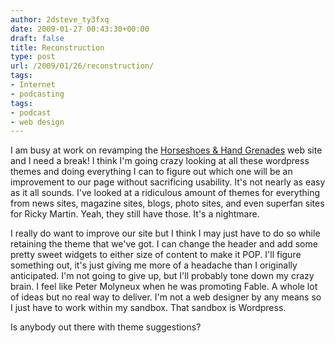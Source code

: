 ```yaml
---
author: 2dsteve_ty3fxq
date: 2009-01-27 00:43:30+00:00
draft: false
title: Reconstruction
type: post
url: /2009/01/26/reconstruction/
tags:
- Internet
- podcasting
tags:
- podcast
- web design
---
```


I am busy at work on revamping the [Horseshoes & Hand Grenades](http://www.horseshoes-handgrenades.com) web site and I need a break! I think I'm going crazy looking at all these wordpress themes and doing everything I can to figure out which one will be an improvement to our page without sacrificing usability. It's not nearly as easy as it all sounds. I've looked at a ridiculous amount of themes for everything from news sites, magazine sites, blogs, photo sites, and even superfan sites for Ricky Martin. Yeah, they still have those. It's a nightmare.

I really do want to improve our site but I think I may just have to do so while retaining the theme that we've got. I can change the header and add some pretty sweet widgets to either size of content to make it POP. I'll figure something out, it's just giving me more of a headache than I originally anticipated. I'm not going to give up, but I'll probably tone down my crazy brain. I feel like Peter Molyneux when he was promoting Fable. A whole lot of ideas but no real way to deliver. I'm not a web designer by any means so I just have to work within my sandbox. That sandbox is Wordpress.

Is anybody out there with theme suggestions?
